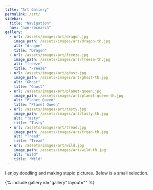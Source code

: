 ```yaml
---
title: "Art Gallery"
permalink: /art/
sidebar:
  title: "Navigation"
  nav: "non-research"
gallery:
  - url: /assets/images/art/dragon.jpg
    image_path: /assets/images/art/dragon-th.jpg
    alt: "dragon"
    title: "Dragon"
  - url: /assets/images/art/freeze.jpg
    image_path: /assets/images/art/freeze-th.jpg
    alt: "freeze"
    title: "Freeze"
  - url: /assets/images/art/ghost.jpg
    image_path: /assets/images/art/ghost-th.jpg
    alt: "Ghost"
    title: "Ghost"
  - url: /assets/images/art/planet-queen.jpg
    image_path: /assets/images/art/planet-queen-th.jpg
    alt: "Planet Queen"
    title: "Planet Queen"
  - url: /assets/images/art/tasty.jpg
    image_path: /assets/images/art/tasty-th.jpg
    alt: "Tasty"
    title: "Tasty"
  - url: /assets/images/art/tread.jpg
    image_path: /assets/images/art/tread-th.jpg
    alt: "Tread"
    title: "Tread"
  - url: /assets/images/art/wild.jpg
    image_path: /assets/images/art/wild-th.jpg
    alt: "Wild"
    title: "Wild"
---
```

I enjoy doodling and making stupid pictures.
Below is a small selection.

{% include gallery id="gallery" layout="" %}
<!-- 
{% for image in site.static_files %}
    {% if image.path contains 'images/photos' %}
        <img src="{{ site.baseurl }}{{ image.path }}" alt="image" />
    {% endif %}
{% endfor %} -->

<!-- {% include gallery id="gallery" class="full" %}

{% for image in site.static_files %}
    {% if image.path contains 'images/photos' %}
        <img src="{{ site.baseurl }}{{ image.path }}" alt="image" />
    {% endif %}
{% endfor %} -->
